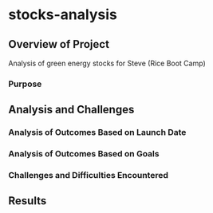 # stocks-analysis

## Overview of Project  
Analysis of green energy stocks for Steve (Rice Boot Camp)
### Purpose

## Analysis and Challenges

### Analysis of Outcomes Based on Launch Date

### Analysis of Outcomes Based on Goals

### Challenges and Difficulties Encountered

## Results
